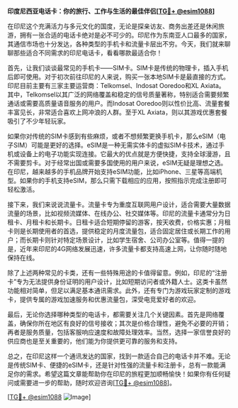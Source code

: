 **印度尼西亚电话卡：你的旅行、工作与生活的最佳伴侣[[TG💪+ @esim1088](https://t.me/s/esim1088)]**

在印尼这个充满活力与多元文化的国度，无论是探亲访友、商务出差还是休闲旅游，拥有一张合适的电话卡绝对是必不可少的。印尼作为东南亚人口最多的国家，其通信市场也十分发达，各种类型的手机卡和流量卡层出不穷。今天，我们就来聊聊那些适合不同需求的印尼电话卡，看看哪款最适合你！

首先，让我们谈谈最常见的手机卡——SIM卡。SIM卡是传统的物理卡，插入手机后即可使用。对于初次前往印尼的人来说，购买一张本地SIM卡是最直接的方式。印尼目前主要有三家主要运营商：Telkomsel、Indosat Ooredoo和XL Axiata。其中，Telkomsel以其广泛的网络覆盖和稳定的信号质量著称，特别适合需要频繁通话或需要高质量语音服务的用户。而Indosat Ooredoo则以性价比高、流量套餐丰富见长，非常适合喜欢上网冲浪的人群。至于XL Axiata，则以其游戏优惠套餐吸引了不少年轻玩家。

如果你对传统的SIM卡感到有些麻烦，或者不想频繁更换手机卡，那么eSIM（电子SIM）可能是更好的选择。eSIM是一种无需实体卡的虚拟SIM卡技术，通过手机或设备上的电子功能实现连接。它最大的优点就是方便快捷，支持全球漫游，且不需要剪卡。对于经常出国或需要多国使用的用户来说，eSIM无疑是理想之选。在印尼，越来越多的手机品牌开始支持eSIM功能，比如iPhone、三星等高端机型。如果你的手机支持eSIM，那么只需下载相应的应用，按照指示完成注册即可轻松激活。

接下来，我们来说说流量卡。流量卡专为重度互联网用户设计，适合需要大量数据流量的场景，比如视频流媒体、在线办公、社交媒体等。印尼的流量卡通常分为日租卡、月租卡和长期卡。日租卡适合短期停留的游客，按天收费，价格实惠；月租卡则是长期使用者的首选，提供稳定的月度流量包，适合固定居住或长期工作的用户；而长期卡则针对特定场景设计，比如学生宿舍、公司办公室等。值得一提的是，近年来印尼的4G网络发展迅速，许多流量卡都支持高速上网，让你随时随地保持在线。

除了上述两种常见的卡类，还有一些特殊用途的卡值得留意。例如，印尼的“注册卡”专为无法提供身份证明的用户设计，比如短期访问者或外籍人士。这类卡虽然功能相对简单，但足以满足基本通讯需求。此外，还有专门为游戏玩家定制的游戏卡，提供专属的游戏加速服务和优惠流量包，深受电竞爱好者的欢迎。

最后，无论你选择哪种类型的电话卡，都需要关注几个关键因素。首先是网络覆盖，确保你所在地区有良好的信号接收；其次是价格合理性，避免不必要的开销；再者是服务质量，包括客服响应速度和故障处理效率。当然，选择一家信誉良好的供应商也是至关重要的，他们能为你提供更可靠的服务和支持。

总之，在印尼这样一个通讯发达的国家，找到一款适合自己的电话卡并不难。无论是传统SIM卡、便捷的eSIM卡，还是针对性强的流量卡和注册卡，总有一款能满足你的需求。希望这篇文章能帮助你在印尼的旅程更加顺畅愉快！如果你有任何疑问或需要进一步的帮助，随时欢迎咨询[[TG💪+ @esim1088](https://t.me/s/esim1088)]。

[[TG💪+ @esim1088](https://t.me/s/esim1088) ![Image](https://i.postimg.cc/4NQfJmqS/Snipaste-2025-05-13-00-14-12.png)]